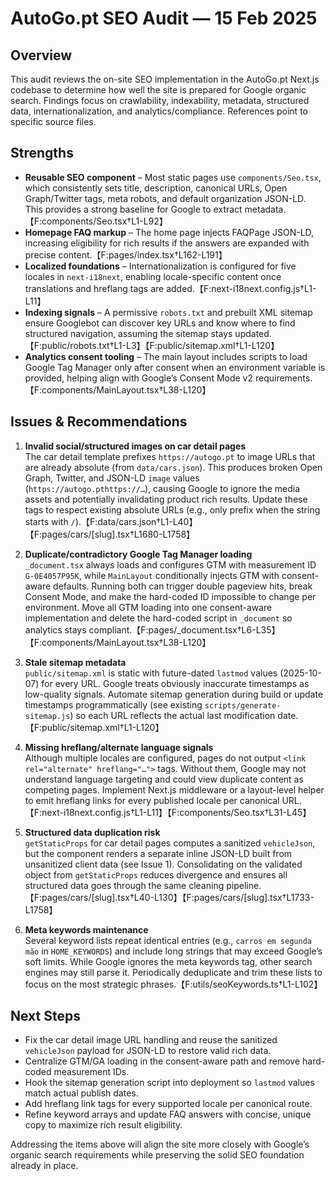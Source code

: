 # AutoGo.pt SEO Audit — 15 Feb 2025

## Overview
This audit reviews the on-site SEO implementation in the AutoGo.pt Next.js codebase to determine how well the site is prepared for Google organic search. Findings focus on crawlability, indexability, metadata, structured data, internationalization, and analytics/compliance. References point to specific source files.

## Strengths
- **Reusable SEO component** – Most static pages use `components/Seo.tsx`, which consistently sets title, description, canonical URLs, Open Graph/Twitter tags, meta robots, and default organization JSON-LD. This provides a strong baseline for Google to extract metadata.【F:components/Seo.tsx†L1-L92】
- **Homepage FAQ markup** – The home page injects FAQPage JSON-LD, increasing eligibility for rich results if the answers are expanded with precise content.【F:pages/index.tsx†L162-L191】
- **Localized foundations** – Internationalization is configured for five locales in `next-i18next`, enabling locale-specific content once translations and hreflang tags are added.【F:next-i18next.config.js†L1-L11】
- **Indexing signals** – A permissive `robots.txt` and prebuilt XML sitemap ensure Googlebot can discover key URLs and know where to find structured navigation, assuming the sitemap stays updated.【F:public/robots.txt†L1-L3】【F:public/sitemap.xml†L1-L120】
- **Analytics consent tooling** – The main layout includes scripts to load Google Tag Manager only after consent when an environment variable is provided, helping align with Google’s Consent Mode v2 requirements.【F:components/MainLayout.tsx†L38-L120】

## Issues & Recommendations
1. **Invalid social/structured images on car detail pages**  
   The car detail template prefixes `https://autogo.pt` to image URLs that are already absolute (from `data/cars.json`). This produces broken Open Graph, Twitter, and JSON-LD `image` values (`https://autogo.pthttps://…`), causing Google to ignore the media assets and potentially invalidating product rich results. Update these tags to respect existing absolute URLs (e.g., only prefix when the string starts with `/`).【F:data/cars.json†L1-L40】【F:pages/cars/[slug].tsx†L1680-L1758】

2. **Duplicate/contradictory Google Tag Manager loading**  
   `_document.tsx` always loads and configures GTM with measurement ID `G-0E4057P95K`, while `MainLayout` conditionally injects GTM with consent-aware defaults. Running both can trigger double pageview hits, break Consent Mode, and make the hard-coded ID impossible to change per environment. Move all GTM loading into one consent-aware implementation and delete the hard-coded script in `_document` so analytics stays compliant.【F:pages/_document.tsx†L6-L35】【F:components/MainLayout.tsx†L38-L120】

3. **Stale sitemap metadata**  
   `public/sitemap.xml` is static with future-dated `lastmod` values (2025-10-07) for every URL. Google treats obviously inaccurate timestamps as low-quality signals. Automate sitemap generation during build or update timestamps programmatically (see existing `scripts/generate-sitemap.js`) so each URL reflects the actual last modification date.【F:public/sitemap.xml†L1-L120】

4. **Missing hreflang/alternate language signals**  
   Although multiple locales are configured, pages do not output `<link rel="alternate" hreflang="…">` tags. Without them, Google may not understand language targeting and could view duplicate content as competing pages. Implement Next.js middleware or a layout-level helper to emit hreflang links for every published locale per canonical URL.【F:next-i18next.config.js†L1-L11】【F:components/Seo.tsx†L31-L45】

5. **Structured data duplication risk**  
   `getStaticProps` for car detail pages computes a sanitized `vehicleJson`, but the component renders a separate inline JSON-LD built from unsanitized client data (see Issue 1). Consolidating on the validated object from `getStaticProps` reduces divergence and ensures all structured data goes through the same cleaning pipeline.【F:pages/cars/[slug].tsx†L40-L130】【F:pages/cars/[slug].tsx†L1733-L1758】

6. **Meta keywords maintenance**  
   Several keyword lists repeat identical entries (e.g., `carros em segunda mão` in `HOME_KEYWORDS`) and include long strings that may exceed Google’s soft limits. While Google ignores the meta keywords tag, other search engines may still parse it. Periodically deduplicate and trim these lists to focus on the most strategic phrases.【F:utils/seoKeywords.ts†L1-L102】

## Next Steps
- Fix the car detail image URL handling and reuse the sanitized `vehicleJson` payload for JSON-LD to restore valid rich data.
- Centralize GTM/GA loading in the consent-aware path and remove hard-coded measurement IDs.
- Hook the sitemap generation script into deployment so `lastmod` values match actual publish dates.
- Add hreflang link tags for every supported locale per canonical route.
- Refine keyword arrays and update FAQ answers with concise, unique copy to maximize rich result eligibility.

Addressing the items above will align the site more closely with Google’s organic search requirements while preserving the solid SEO foundation already in place.
